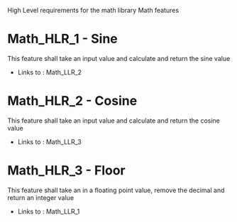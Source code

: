High Level requirements for the math library
Math features
# Math_HLR_1 - Sine 
This feature shall take an input value and calculate and return the sine value
  - Links to : Math_LLR_2 

# Math_HLR_2 - Cosine
This feature shall take an input value and calculate and return the cosine value
  - Links to : Math_LLR_3 
  
# Math_HLR_3 - Floor
This feature shall take an in a floating point value, remove the decimal and return an integer value
  - Links to : Math_LLR_1 
